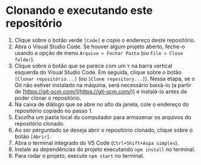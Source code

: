 # Clonando e executando este repositório

1. Clique sobre o botão verde `[Code]` e copie o endereço deste repositório.
2. Abra o Visual Studio Code. Se houver algum projeto aberto, feche-o usando a opção de menu `Arquivo > Fechar Pasta` (ou `File > Close folder`).
3. Clique sobre o botão que se parece com um `Y` na barra vertical esquerda do Visual Studio Code. Em seguida, clique sobre o botão `[Clonar repositório...]` (ou `[Clone repository...]`). Nessa etapa, se o Git não estiver instalado na máquina, será necessário baixá-lo (a partir de [https://git-scm.com/](https://git-scm.com/)) e instalá-lo antes de poder clonar o repositório.
4. Na caixa de diálogo que se abre no alto da janela, cole o endereço do repositório copiado no passo 1.
5. Escolha um pasta local do computador para armazenar os arquivos do repositório clonado.
6. Ao ser perguntado se deseja abrir o repositório clonado, clique sobre o botão `[Abrir]`.
7. Abra o terminal integrado do VS Code (`Ctrl+Shift+Aspa simples`).
8. Instale as dependências do projeto executando `npm install` no terminal.
9. Para rodar o projeto, execute `npm start` no terminal.


